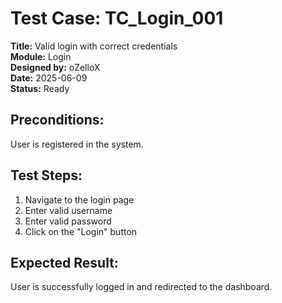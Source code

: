 # Test Case: TC_Login_001

**Title:** Valid login with correct credentials  
**Module:** Login  
**Designed by:** oZelloX  
**Date:** 2025-06-09  
**Status:** Ready

## Preconditions:
User is registered in the system.

## Test Steps:
1. Navigate to the login page  
2. Enter valid username  
3. Enter valid password  
4. Click on the "Login" button

## Expected Result:
User is successfully logged in and redirected to the dashboard.
